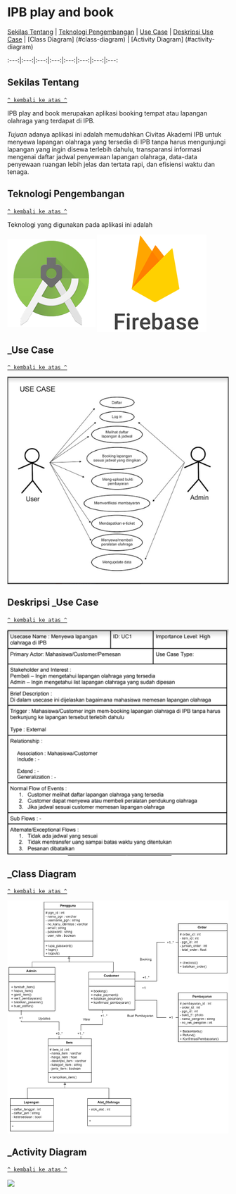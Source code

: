 # IPB play and book
[Sekilas Tentang](#sekilas-tentang) | [Teknologi Pengembangan](#teknologi-pengembbangan) | [Use Case](#use-case) | [Deskripsi Use Case](#deskripsi-use-case) | [Class Diagram] (#class-diagram) | [Activity Diagram] (#activity-diagram)

:---:|:---:|:---:|:---:|:---:|:---:|:---:|:---:

## Sekilas Tentang
[`^ kembali ke atas ^`](#)
  
  IPB play and book merupakan aplikasi booking tempat atau lapangan olahraga yang terdapat di IPB.

*Tujuan* adanya aplikasi ini adalah memudahkan Civitas Akademi IPB untuk menyewa lapangan olahraga yang tersedia di IPB tanpa harus mengunjungi lapangan yang ingin disewa terlebih dahulu, transparansi informasi mengenai daftar jadwal penyewaan lapangan olahraga, data-data penyewaan ruangan lebih jelas dan tertata rapi, dan efisiensi waktu dan tenaga.

## Teknologi Pengembangan
[`^ kembali ke atas ^`](#)

  Teknologi yang digunakan pada aplikasi ini adalah 
  
 <img src="/Dokumentasi/android studio.png" align=center> <img src="/Dokumentasi/firebase.png" align=center>

## _Use Case
[`^ kembali ke atas ^`](#)

<img src="/Dokumentasi/Use Case.PNG" align=center>

## Deskripsi _Use Case
[`^ kembali ke atas ^`](#)

<img src="/Dokumentasi/Use Case Desc.PNG" align=center>

## _Class Diagram
[`^ kembali ke atas ^`](#)

<img src="/Dokumentasi/Class Diagram.jpg" align=center>

## _Activity Diagram
[`^ kembali ke atas ^`](#)

<img src="/Dokumentasi/Activity Diagram.jpg" align=center>
